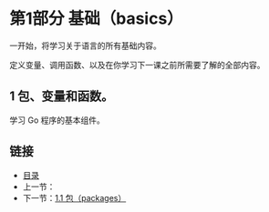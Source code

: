 # 第1部分 基础（basics）

一开始，将学习关于语言的所有基础内容。

定义变量、调用函数、以及在你学习下一课之前所需要了解的全部内容。

## 1 包、变量和函数。

学习 Go 程序的基本组件。

## 链接
* [目录](https://github.com/alphaeye/go-zh/blob/master/tour/directory.md)
* 上一节：
* 下一节：[1.1 包（packages）](https://github.com/alphaeye/go-zh/blob/master/tour/01.01.md)
